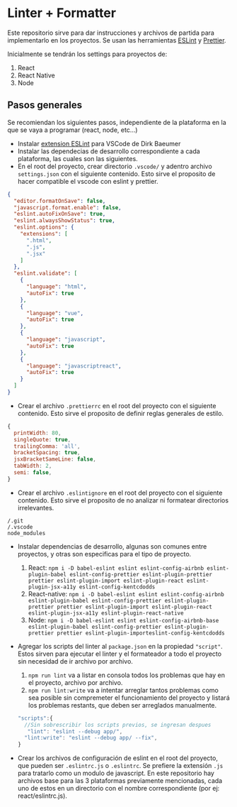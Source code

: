 # Linter + Formatter

Este repositorio sirve para dar instrucciones y archivos de partida para implementarlo en los proyectos. Se usan las herramientas [ESLint](https://eslint.org/) y [Prettier](https://prettier.io/).

Inicialmente se tendrán los settings para proyectos de:

1. React
2. React Native
3. Node

## Pasos generales
Se recomiendan los siguientes pasos, independiente de la plataforma en la que se vaya a programar (react, node, etc...)

* Instalar [extension ESLint](https://marketplace.visualstudio.com/items?itemName=dbaeumer.vscode-eslint) para VSCode de Dirk Baeumer
* Instalar las dependecias de desarrollo correspondiente a cada plataforma, las cuales son las siguientes.
* En el root del proyecto, crear directorio  `.vscode/` y adentro archivo `settings.json` con el siguiente contenido. Esto sirve el proposito de hacer compatible el vscode con eslint y prettier.
```json
{
  "editor.formatOnSave": false,
  "javascript.format.enable": false,
  "eslint.autoFixOnSave": true,
  "eslint.alwaysShowStatus": true,
  "eslint.options": {
    "extensions": [
      ".html",
      ".js",
      ".jsx"
    ]
  },
  "eslint.validate": [
    {
      "language": "html",
      "autoFix": true
    },
    {
      "language": "vue",
      "autoFix": true
    },
    {
      "language": "javascript",
      "autoFix": true
    },
    {
      "language": "javascriptreact",
      "autoFix": true
    }
  ]
}
```
* Crear el archivo `.prettierrc` en el root del proyecto con el siguiente contenido. Esto sirve el proposito de definir reglas generales de estilo.
```js
{
  printWidth: 80,
  singleQuote: true,
  trailingComma: 'all',
  bracketSpacing: true,
  jsxBracketSameLine: false,
  tabWidth: 2,
  semi: false,
}
```
* Crear el archivo `.eslintignore` en el root del proyecto con el siguiente contenido. Esto sirve el proposito de no analizar ni formatear directorios irrelevantes.
```
/.git
/.vscode
node_modules
```
* Instalar dependencias de desarrollo, algunas son comunes entre proyectos, y otras son especificas para el tipo de proyecto.
  
  1. React: `npm i -D babel-eslint eslint eslint-config-airbnb eslint-plugin-babel eslint-config-prettier eslint-plugin-prettier prettier eslint-plugin-import eslint-plugin-react eslint-plugin-jsx-a11y eslint-config-kentcdodds` 
  2. React-native: `npm i -D babel-eslint eslint eslint-config-airbnb eslint-plugin-babel eslint-config-prettier eslint-plugin-prettier prettier eslint-plugin-import eslint-plugin-react eslint-plugin-jsx-a11y eslint-plugin-react-native`
  3. Node:  `npm i -D babel-eslint eslint eslint-config-airbnb-base eslint-plugin-babel eslint-config-prettier eslint-plugin-prettier prettier eslint-plugin-importeslint-config-kentcdodds` 

* Agregar los scripts del linter al `package.json` en la propiedad `"script"`. Estos sirven para ejecutar el linter y el formateador a todo el proyecto sin necesidad de ir archivo por archivo. 

  1. `npm run lint` va a listar en consola todos los problemas que hay en el proyecto, archivo por archivo.
  2. `npm run lint:write` va a intentar arreglar tantos problemas como sea posible sin compremeter el funcionamiento del proyecto y listará los problemas restants, que deben ser arreglados manualmente.
  
  ```js
  "scripts":{
    //Sin sobrescribir los scripts previos, se ingresan despues
     "lint": "eslint --debug app/",
    "lint:write": "eslint --debug app/ --fix",
  }
  ```
* Crear los archivos de configuración de eslint en el root del proyecto, que pueden ser `.eslintrc.js` o `.eslintrc`. Se prefiere la extensión `.js` para tratarlo como un modulo de javascript. En este repositorio hay archivos base para las 3 plataformas previamente mencionadas, cada uno de estos en un directorio con el nombre correspondiente (por ej: react/eslintrc.js).